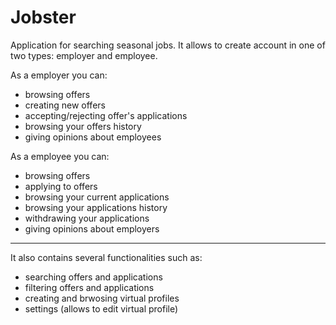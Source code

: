 # Jobster

Application for searching seasonal jobs. It allows to create account in one of two types: employer and employee.

As a employer you can:
- browsing offers
- creating new offers
- accepting/rejecting offer's applications
- browsing your offers history
- giving opinions about employees

As a employee you can:
- browsing offers
- applying to offers
- browsing your current applications
- browsing your applications history
- withdrawing your applications
- giving opinions about employers

------------------------------------------------------------------------------------
It also contains several functionalities such as:
- searching offers and applications
- filtering offers and applications
- creating and brwosing virtual profiles 
- settings (allows to edit virtual profile)
